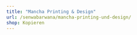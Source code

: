 ```yaml
---
title: "Mancha Printing & Design"
url: /senwabarwana/mancha-printing-und-design/
shop: Kopieren
---
```

